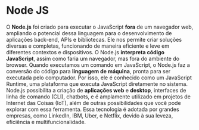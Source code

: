 # Node JS
O **Node.js** foi criado para executar o JavaScript **fora** de um navegador web, ampliando o potencial dessa linguagem para o desenvolvimento de aplicações back-end, APIs e bibliotecas. Ele nos permite criar soluções diversas e completas, funcionando de maneira eficiente e leve em diferentes contextos e dispositivos. O Node.js **interpreta código JavaScript**, assim como faria um navegador, mas fora do ambiente do browser. Quando executamos um comando em JavaScript, o Node.js faz a conversão do código para **linguagem de máquina**, pronta para ser executada pelo computador. Por isso, ele é conhecido como um JavaScript Runtime, uma plataforma que executa JavaScript diretamente no sistema. Node.js possibilita a criação de **aplicações web** e **desktop**, interfaces de linha de comando (CLI), chatbots, e é amplamente utilizado em projetos de Internet das Coisas (IoT), além de outras possibilidades que você pode explorar com essa ferramenta. Essa tecnologia é adotada por grandes empresas, como LinkedIn, IBM, Uber, e Netflix, devido à sua leveza, eficiência e multifuncionalidade.
